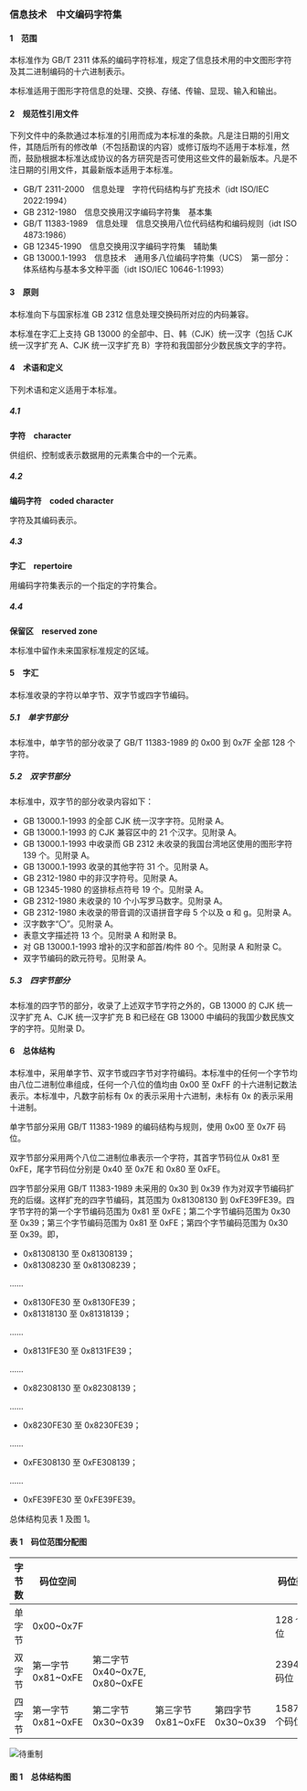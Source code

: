 ### 信息技术　中文编码字符集
#### 1　范围
本标准作为 GB/T 2311 体系的编码字符标准，规定了信息技术用的中文图形字符及其二进制编码的十六进制表示。

本标准适用于图形字符信息的处理、交换、存储、传输、显现、输入和输出。

#### 2　规范性引用文件
下列文件中的条款通过本标准的引用而成为本标准的条款。凡是注日期的引用文件，其随后所有的修改单（不包括勘误的内容）或修订版均不适用于本标准，然而，鼓励根据本标准达成协议的各方研究是否可使用这些文件的最新版本。凡是不注日期的引用文件，其最新版本适用于本标准。
- GB/T 2311-2000　信息处理　字符代码结构与扩充技术（idt ISO/IEC 2022:1994）
- GB 2312-1980　信息交换用汉字编码字符集　基本集
- GB/T 11383-1989　信息处理　信息交换用八位代码结构和编码规则（idt ISO 4873:1986）
- GB 12345-1990　信息交换用汉字编码字符集　辅助集
- GB 13000.1-1993　信息技术　通用多八位编码字符集（UCS）　第一部分：体系结构与基本多文种平面（idt ISO/IEC 10646-1:1993）

#### 3　原则
本标准向下与国家标准 GB 2312 信息处理交换码所对应的内码兼容。

本标准在字汇上支持 GB 13000 的全部中、日、韩（CJK）统一汉字（包括 CJK 统一汉字扩充 A、CJK 统一汉字扩充 B）字符和我国部分少数民族文字的字符。

#### 4　术语和定义
下列术语和定义适用于本标准。

##### 4.1
**字符　character**

供组织、控制或表示数据用的元素集合中的一个元素。

##### 4.2
**编码字符　coded character**

字符及其编码表示。

##### 4.3
**字汇　repertoire**

用编码字符集表示的一个指定的字符集合。

##### 4.4
**保留区　reserved zone**

本标准中留作未来国家标准规定的区域。

#### 5　字汇
本标准收录的字符以单字节、双字节或四字节编码。

##### 5.1　单字节部分
本标准中，单字节的部分收录了 GB/T 11383-1989 的 0x00 到 0x7F 全部 128 个字符。

##### 5.2　双字节部分
本标准中，双字节的部分收录内容如下：
- GB 13000.1-1993 的全部 CJK 统一汉字字符。见附录 A。
- GB 13000.1-1993 的 CJK 兼容区中的 21 个汉字。见附录 A。
- GB 13000.1-1993 中收录而 GB 2312 未收录的我国台湾地区使用的图形字符 139 个。见附录 A。
- GB 13000.1-1993 收录的其他字符 31 个。见附录 A。
- GB 2312-1980 中的非汉字符号。见附录 A。
- GB 12345-1980 的竖排标点符号 19 个。见附录 A。
- GB 2312-1980 未收录的 10 个小写罗马数字。见附录 A。
- GB 2312-1980 未收录的带音调的汉语拼音字母 5 个以及 ɑ 和 ɡ。见附录 A。
- 汉字数字“〇”。见附录 A。
- 表意文字描述符 13 个。见附录 A 和附录 B。
- 对 GB 13000.1-1993 增补的汉字和部首/构件 80 个。见附录 A 和附录 C。
- 双字节编码的欧元符号。见附录 A。

##### 5.3　四字节部分
本标准的四字节的部分，收录了上述双字节字符之外的，GB 13000 的 CJK 统一汉字扩充 A、CJK 统一汉字扩充 B 和已经在 GB 13000 中编码的我国少数民族文字的字符。见附录 D。

#### 6　总体结构
本标准中，采用单字节、双字节或四字节对字符编码。本标准中的任何一个字节均由八位二进制位串组成，任何一个八位的值均由 0x00 至 0xFF 的十六进制记数法表示。本标准中，凡数字前标有 0x 的表示采用十六进制，未标有 0x 的表示采用十进制。

单字节部分采用 GB/T 11383-1989 的编码结构与规则，使用 0x00 至 0x7F 码位。

双字节部分采用两个八位二进制位串表示一个字符，其首字节码位从 0x81 至 0xFE，尾字节码位分别是 0x40 至 0x7E 和 0x80 至 0xFE。

四字节部分采用 GB/T 11383-1989 未采用的 0x30 到 0x39 作为对双字节编码扩充的后缀。这样扩充的四字节编码，其范围为 0x81308130 到 0xFE39FE39。四字节字符的第一个字节编码范围为 0x81 至 0xFE；第二个字节编码范围为 0x30 至 0x39；第三个字节编码范围为 0x81 至 0xFE；第四个字节编码范围为 0x30 至 0x39。即，
- 0x81308130 至 0x81308139；
- 0x81308230 至 0x81308239；

……
- 0x8130FE30 至 0x8130FE39；
- 0x81318130 至 0x81318139；

……
- 0x8131FE30 至 0x8131FE39；

……
- 0x82308130 至 0x82308139；

……
- 0x8230FE30 至 0x8230FE39；

……
- 0xFE308130 至 0xFE308139；

……
- 0xFE39FE30 至 0xFE39FE39。

总体结构见表 1 及图 1。

#### 表 1　码位范围分配图
|字节数|码位空间||||码位数目|
|-|-|-|-|-|-|
|单字节|0x00\~0x7F||||128 个码位|
|双字节|第一字节<br>0x81\~0xFE|第二字节<br>0x40\~0x7E, 0x80\~0xFE|||23940 个码位|
|四字节|第一字节<br>0x81\~0xFE|第二字节<br>0x30\~0x39|第三字节<br>0x81\~0xFE|第四字节<br>0x30\~0x39|1587600 个码位|

![待重制](https://raw.githubusercontent.com/mrhso/IshisashiEncoding/master/img/7a48a4a0a4acf7684bf04dbf6f644abbea6fb0e5.png)

#### 图 1　总体结构图
